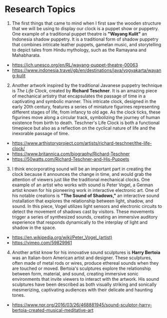 # Research Topics


1. The first things that came to mind when I first saw the wooden structure that we will be using to display our clock is a puppet show or puppetry. One example of a traditional puppet theatre is **"Wayang Kulit"** an Indonesia shadow puppetry. It is a traditional form of shadow puppetry that combines intricate leather puppets, gamelan music, and storytelling to depict tales from Hindu mythology, such as the Ramayana and Mahabharata.
- https://ich.unesco.org/en/RL/wayang-puppet-theatre-00063
- https://www.indonesia.travel/gb/en/destinations/java/yogyakarta/wayang-kulit

2. Another artwork inspired by the traditional Javanese puppetry technique is *The Life Clock*, created by **Richard Teschner**. It is an amazing piece of mechanical artistry that encapsulates the passage of time in a captivating and symbolic manner. This intricate clock, designed in the early 20th century, features a series of miniature figurines representing different stages of life, from infancy to old age. As the clock ticks, these figurines move along a circular track, symbolizing the journey of human existence from birth to death. Teschner's Life Clock is both a functional timepiece but also as a reflection on the cyclical nature of life and the inexorable passage of time.
- https://www.arthistoryproject.com/artists/richard-teschner/the-life-clock/
- https://www.britannica.com/biography/Richard-Teschner
- https://50watts.com/Richard-Teschner-and-His-Puppets
  

3. I think encorporating sound will be an important part in creating the clock because it announces the change in time, and would grab the attention of viewers just like the traditional mechanical clocks. One example of an artist who works with sound is Peter Vogel, a German artist known for his pioneering work in interactive electronic art. One of his notable creations is **"The Sound of Shadows,"** an interactive sound installation that explores the relationship between light, shadow, and sound. In this piece, Vogel utilizes light sensors and electronic circuits to detect the movement of shadows cast by visitors. These movements trigger a series of synthesized sounds, creating an immersive auditory experience that responds dynamically to the interplay of light and shadow in the space.
- https://en.wikipedia.org/wiki/Peter_Vogel_(artist)
- https://vimeo.com/59829961    

4. Another artist know for his innovative sound sculptures is **Harry Bertoia** was an Italian-born American artist and designer. These sculptures, often made of metal rods or wires, produce ethereal sounds when they are touched or moved. Bertoia's sculptures explore the relationship between form, material, and sound, creating immersive sonic environments that invite viewers to interact with the artwork. His sound sculptures have been described as both visually striking and sonically mesmerizing, captivating audiences with their delicate and haunting tones.
- https://www.npr.org/2016/03/26/468881945/sound-sculptor-harry-bertoia-created-musical-meditative-art
